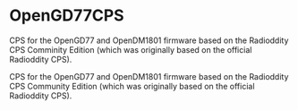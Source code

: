 # OpenGD77CPS
CPS for the OpenGD77 and OpenDM1801 firmware based on the Radioddity CPS Comminity Edition (which was originally based on the official Radioddity CPS).

CPS for the OpenGD77 and OpenDM1801 firmware based on the Radioddity CPS Community Edition (which was originally based on the official Radioddity CPS).
